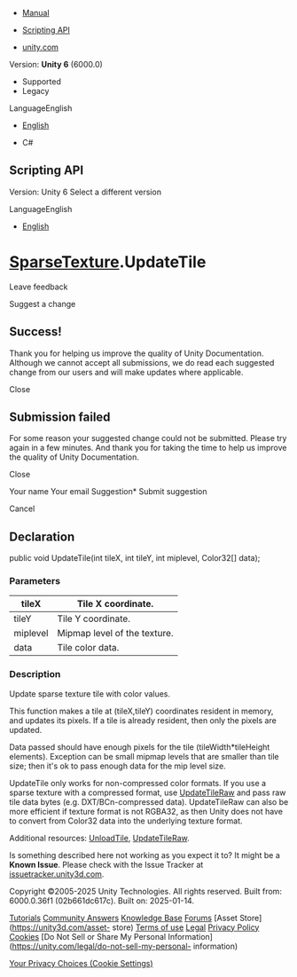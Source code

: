 [ ]()

  * [Manual](../Manual/index.html)
  * [Scripting API](../ScriptReference/index.html)

  * [unity.com](https://unity.com/)

Version: **Unity 6** (6000.0)

  * Supported
  * Legacy

LanguageEnglish

  * [English]()

  * C#

[ ](https://docs.unity3d.com)

## Scripting API

Version: Unity 6 Select a different version

LanguageEnglish

  * [English]()

#  [SparseTexture](SparseTexture.html).UpdateTile

Leave feedback

Suggest a change

## Success!

Thank you for helping us improve the quality of Unity Documentation. Although
we cannot accept all submissions, we do read each suggested change from our
users and will make updates where applicable.

Close

## Submission failed

For some reason your suggested change could not be submitted. Please <a>try
again</a> in a few minutes. And thank you for taking the time to help us
improve the quality of Unity Documentation.

Close

Your name Your email Suggestion* Submit suggestion

Cancel

[ ]()

## Declaration

public void UpdateTile(int tileX, int tileY, int miplevel, Color32[] data);

### Parameters

tileX | Tile X coordinate.  
---|---  
tileY | Tile Y coordinate.  
miplevel | Mipmap level of the texture.  
data | Tile color data.  
  
### Description

Update sparse texture tile with color values.

This function makes a tile at (tileX,tileY) coordinates resident in memory,
and updates its pixels. If a tile is already resident, then only the pixels
are updated.  
  
Data passed should have enough pixels for the tile (tileWidth*tileHeight
elements). Exception can be small mipmap levels that are smaller than tile
size; then it's ok to pass enough data for the mip level size.  
  
UpdateTile only works for non-compressed color formats. If you use a sparse
texture with a compressed format, use
[UpdateTileRaw](SparseTexture.UpdateTileRaw.html) and pass raw tile data bytes
(e.g. DXT/BCn-compressed data). UpdateTileRaw can also be more efficient if
texture format is not RGBA32, as then Unity does not have to convert from
Color32 data into the underlying texture format.  
  
Additional resources: [UnloadTile](SparseTexture.UnloadTile.html),
[UpdateTileRaw](SparseTexture.UpdateTileRaw.html).

Is something described here not working as you expect it to? It might be a
**Known Issue**. Please check with the Issue Tracker at
[issuetracker.unity3d.com](https://issuetracker.unity3d.com).

Copyright ©2005-2025 Unity Technologies. All rights reserved. Built from:
6000.0.36f1 (02b661dc617c). Built on: 2025-01-14.

[Tutorials](https://unity3d.com/learn) [Community
Answers](https://answers.unity3d.com) [Knowledge
Base](https://support.unity3d.com/hc/en-us)
[Forums](https://forum.unity3d.com) [Asset Store](https://unity3d.com/asset-
store) [Terms of use](https://docs.unity3d.com/Manual/TermsOfUse.html)
[Legal](https://unity.com/legal) [Privacy
Policy](https://unity.com/legal/privacy-policy)
[Cookies](https://unity.com/legal/cookie-policy) [Do Not Sell or Share My
Personal Information](https://unity.com/legal/do-not-sell-my-personal-
information)

[Your Privacy Choices (Cookie Settings)](javascript:void\(0\);)

